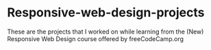 # Responsive-web-design-projects
These are the projects that I worked on while learning from the (New) Responsive Web Design course offered by freeCodeCamp.org
